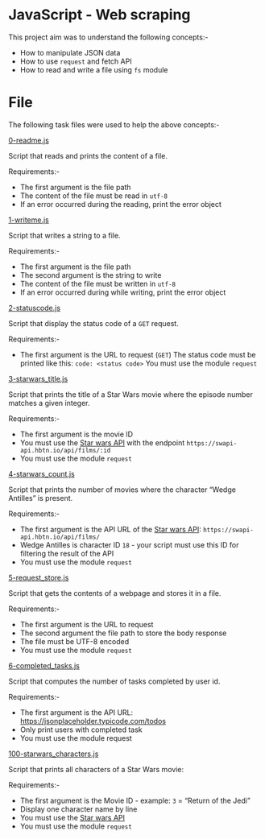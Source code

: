 # JavaScript - Web scraping

This project aim was to understand the following concepts:-

* How to manipulate JSON data
* How to use `request` and fetch API
* How to read and write a file using `fs` module

# File

The following task files were used to help the above concepts:-

[0-readme.js](./0-readme.js)

Script that reads and prints the content of a file.

Requirements:-

* The first argument is the file path
* The content of the file must be read in `utf-8`
* If an error occurred during the reading, print the error object

[1-writeme.js](./1-writeme.js)

Script that writes a string to a file.

Requirements:-

* The first argument is the file path
* The second argument is the string to write
* The content of the file must be written in `utf-8`
* If an error occurred during while writing, print the error object

[2-statuscode.js](./2-statuscode.js)

Script that display the status code of a `GET` request.

Requirements:-

* The first argument is the URL to request (`GET`)
The status code must be printed like this: `code: <status code>`
You must use the module `request`

[3-starwars_title.js](./3-starwars_title.js)

Script that prints the title of a Star Wars movie where the episode number matches a given integer.

Requirements:-

* The first argument is the movie ID
* You must use the [Star wars API](https://swapi-api.hbtn.io/) with the endpoint `https://swapi-api.hbtn.io/api/films/:id`
* You must use the module `request`

[4-starwars_count.js](./4-starwars_count.js)

Script that prints the number of movies where the character “Wedge Antilles” is present.

Requirements:-

* The first argument is the API URL of the [Star wars API](https://swapi-api.hbtn.io/): `https://swapi-api.hbtn.io/api/films/`
* Wedge Antilles is character ID `18` - your script must use this ID for filtering the result of the API
* You must use the module `request`

[5-request_store.js](./5-request_store.js)

Script that gets the contents of a webpage and stores it in a file.

Requirements:-

* The first argument is the URL to request
* The second argument the file path to store the body response
* The file must be UTF-8 encoded
* You must use the module `request`

[6-completed_tasks.js](./6-completed_tasks.js)

Script that computes the number of tasks completed by user id.

Requirements:-

* The first argument is the API URL: https://jsonplaceholder.typicode.com/todos
* Only print users with completed task
* You must use the module request

[100-starwars_characters.js](./100-starwars_characters.js)

Script that prints all characters of a Star Wars movie:

Requirements:-

* The first argument is the Movie ID - example: `3` = “Return of the Jedi”
* Display one character name by line
* You must use the [Star wars API](https://swapi-api.hbtn.io/)
* You must use the module `request`
